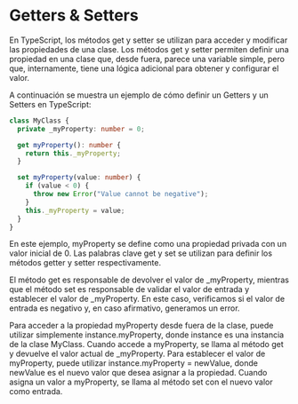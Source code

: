 # Getters & Setters

En TypeScript, los métodos get y setter se utilizan para acceder y modificar las propiedades de una clase. Los métodos get y setter permiten definir una propiedad en una clase que, desde fuera, parece una variable simple, pero que, internamente, tiene una lógica adicional para obtener y configurar el valor.

A continuación se muestra un ejemplo de cómo definir un Getters y un Setters en TypeScript:

```ts
class MyClass {
  private _myProperty: number = 0;

  get myProperty(): number {
    return this._myProperty;
  }

  set myProperty(value: number) {
    if (value < 0) {
      throw new Error("Value cannot be negative");
    }
    this._myProperty = value;
  }
}
```

En este ejemplo, myProperty se define como una propiedad privada con un valor inicial de 0. Las palabras clave get y set se utilizan para definir los métodos getter y setter respectivamente.

El método get es responsable de devolver el valor de \_myProperty, mientras que el método set es responsable de validar el valor de entrada y establecer el valor de \_myProperty. En este caso, verificamos si el valor de entrada es negativo y, en caso afirmativo, generamos un error.

Para acceder a la propiedad myProperty desde fuera de la clase, puede utilizar simplemente instance.myProperty, donde instance es una instancia de la clase MyClass. Cuando accede a myProperty, se llama al método get y devuelve el valor actual de \_myProperty. Para establecer el valor de myProperty, puede utilizar instance.myProperty = newValue, donde newValue es el nuevo valor que desea asignar a la propiedad. Cuando asigna un valor a myProperty, se llama al método set con el nuevo valor como entrada.
